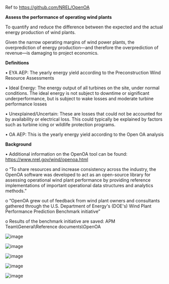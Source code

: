 Ref to <https://github.com/NREL/OpenOA>

**Assess the performance of operating wind plants**

To quantify and reduce the difference between the expected and the actual energy production of wind plants.

Given the narrow operating margins of wind power plants, the overprediction of energy production—and therefore the overprediction of revenue—is damaging to project economics.

**Definitions**

• EYA AEP: The yearly energy yield according to the Preconstruction Wind Resource Assessments

• Ideal Energy: The energy output of all turbines on the site, under normal conditions. The ideal energy is not subject to downtime or significant underperformance, but is subject to wake losses and moderate turbine performance losses

• Unexplained/Uncertain: These are losses that could not be accounted for by availability or electrical loss. This could typically be explained by factors such as turbine icing or wildlife protection programs.

• OA AEP: This is the yearly energy yield according to the Open OA analysis

**Background**

• Additional information on the OpenOA tool can be found: <https://www.nrel.gov/wind/openoa.html>

o “To share resources and increase consistency across the industry, the OpenOA software was developed to act as an open-source library for assessing operational wind plant performance by providing reference implementations of important operational data structures and analytics methods.”

o “OpenOA grew out of feedback from wind plant owners and consultants gathered through the U.S. Department of Energy's (DOE's) Wind Plant Performance Prediction Benchmark initiative”

o Results of the benchmark initiative are saved: APM Team\\General\\Reference documents\\OpenOA


![image](https://github.com/user-attachments/assets/d1f64ad5-3c87-4559-a02c-3fff48ddab2b)

![image](https://github.com/user-attachments/assets/7a4726d8-d882-4e01-8c57-af9428175d09)

![image](https://github.com/user-attachments/assets/11506bc2-14d1-479a-b185-7601971fe2d4)

![image](https://github.com/user-attachments/assets/42a71ccb-f862-429a-96b7-6e6263db5ee4)

![image](https://github.com/user-attachments/assets/0dd1ceec-cbbc-49d0-9b3f-5a0b10c04e8b)
